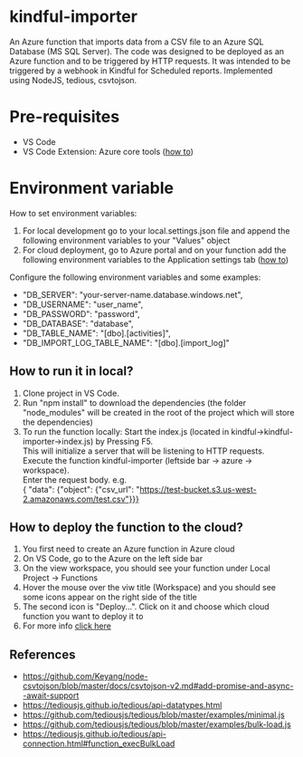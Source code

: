 # kindful-importer
An Azure function that imports data from a CSV file to an Azure SQL Database (MS SQL Server). 
The code was designed to be deployed as an Azure function and to be triggered by HTTP requests.
It was intended to be triggered by a webhook in Kindful for Scheduled reports.
Implemented using NodeJS, tedious, csvtojson.

# Pre-requisites
- VS Code
- VS Code Extension: Azure core tools ([how to](https://docs.microsoft.com/en-us/azure/azure-functions/create-first-function-vs-code-node))

# Environment variable
How to set environment variables:
1. For local development go to your local.settings.json file and append the following environment variables to your "Values" object
2. For cloud deployment, go to Azure portal and on your function add the following environment variables to the Application settings tab ([how to](https://docs.microsoft.com/en-us/azure/azure-functions/functions-how-to-use-azure-function-app-settings?tabs=portal#settings))

Configure the following environment variables and some examples:
- "DB_SERVER": "your-server-name.database.windows.net",
- "DB_USERNAME": "user_name",
- "DB_PASSWORD": "password",
- "DB_DATABASE": "database",
- "DB_TABLE_NAME": "[dbo].[activities]",
- "DB_IMPORT_LOG_TABLE_NAME": "[dbo].[import_log]"

## How to run it in local?
1. Clone project in VS Code.
2. Run "npm install" to download the dependencies (the folder "node_modules" will be created in the root of the project which will store the dependencies)
3. To run the function locally:
  Start the index.js (located in kindful->kindful-importer->index.js) by Pressing F5.\
  This will initialize a server that will be listening to HTTP requests.
  Execute the function kindful-importer (leftside bar -> azure -> workspace).\
  Enter the request body. e.g.\
    { "data": {"object": {"csv_url": "https://test-bucket.s3.us-west-2.amazonaws.com/test.csv"}}}

## How to deploy the function to the cloud?
1. You first need to create an Azure function in Azure cloud
2. On VS Code, go to the Azure on the left side bar
3. On the view workspace, you should see your function under Local Project -> Functions
4. Hover the mouse over the viw title (Workspace) and you should see some icons appear on the right side of the title
5. The second icon is "Deploy...". Click on it and choose which cloud function you want to deploy it to
6. For more info [click here](https://docs.microsoft.com/en-us/azure/azure-functions/create-first-function-vs-code-node#deploy-the-project-to-azure)

## References
- https://github.com/Keyang/node-csvtojson/blob/master/docs/csvtojson-v2.md#add-promise-and-async--await-support
- https://tediousjs.github.io/tedious/api-datatypes.html
- https://github.com/tediousjs/tedious/blob/master/examples/minimal.js
- https://github.com/tediousjs/tedious/blob/master/examples/bulk-load.js
- https://tediousjs.github.io/tedious/api-connection.html#function_execBulkLoad
